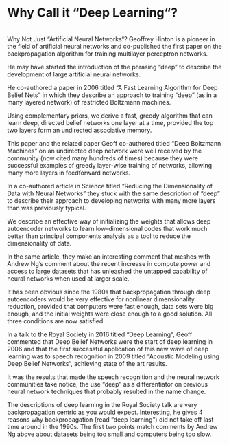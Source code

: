<h1>Why Call it “Deep Learning“?</h1>
<br/>
Why Not Just “Artificial Neural Networks“?
Geoffrey Hinton is a pioneer in the field of artificial neural networks and co-published the first paper on the backpropagation algorithm for training multilayer perceptron networks.

He may have started the introduction of the phrasing “deep” to describe the development of large artificial neural networks.

He co-authored a paper in 2006 titled “A Fast Learning Algorithm for Deep Belief Nets” in which they describe an approach to training “deep” (as in a many layered network) of restricted Boltzmann machines.

Using complementary priors, we derive a fast, greedy algorithm that can learn deep, directed belief networks one layer at a time, provided the top two layers form an undirected associative memory.

This paper and the related paper Geoff co-authored titled “Deep Boltzmann Machines” on an undirected deep network were well received by the community (now cited many hundreds of times) because they were successful examples of greedy layer-wise training of networks, allowing many more layers in feedforward networks.

In a co-authored article in Science titled “Reducing the Dimensionality of Data with Neural Networks” they stuck with the same description of “deep” to describe their approach to developing networks with many more layers than was previously typical.

We describe an effective way of initializing the weights that allows deep autoencoder networks to learn low-dimensional codes that work much better than principal components analysis as a tool to reduce the dimensionality of data.

In the same article, they make an interesting comment that meshes with Andrew Ng’s comment about the recent increase in compute power and access to large datasets that has unleashed the untapped capability of neural networks when used at larger scale.

It has been obvious since the 1980s that backpropagation through deep autoencoders would be very effective for nonlinear dimensionality reduction, provided that computers were fast enough, data sets were big enough, and the initial weights were close enough to a good solution. All three conditions are now satisfied.

In a talk to the Royal Society in 2016 titled “Deep Learning“, Geoff commented that Deep Belief Networks were the start of deep learning in 2006 and that the first successful application of this new wave of deep learning was to speech recognition in 2009 titled “Acoustic Modeling using Deep Belief Networks“, achieving state of the art results.

It was the results that made the speech recognition and the neural network communities take notice, the use “deep” as a differentiator on previous neural network techniques that probably resulted in the name change.

The descriptions of deep learning in the Royal Society talk are very backpropagation centric as you would expect. Interesting, he gives 4 reasons why backpropagation (read “deep learning”) did not take off last time around in the 1990s. The first two points match comments by Andrew Ng above about datasets being too small and computers being too slow.
